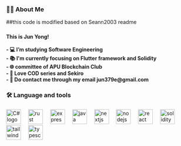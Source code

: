<h3 align="left">👩‍💻  About Me</h3>
##this code is modified based on Seann2003 readme

###

<h4 align="left">This is Jun Yong!<br><br>- 💻 I’m studying Software Engineering<br>- 📚 I'm currently focusing on Flutter framework and Solidity<br>- 🌐 committee of APU Blockchain Club<br>- 🧗 Love COD series and Sekiro<br>- 📩 Do contact me through my email jun379e@gmail.com</h4>

###

<h3 align="left">🛠 Language and tools</h3>

###

<div align="left">
  <img src="https://en.wikipedia.org/wiki/C_Sharp_(programming_language)#/media/File:C_Sharp_Logo_2023.svg" height="40" alt="C# logo"  />
  <img width="12" />
  <img src="https://cdn.jsdelivr.net/gh/devicons/devicon/icons/rust/rust-original.svg" height="40" alt="rust logo"  />
  <img width="12" />
  <img src="https://cdn.jsdelivr.net/gh/devicons/devicon/icons/express/express-original.svg" height="40" alt="express logo"  />
  <img width="12" />
  <img src="https://cdn.jsdelivr.net/gh/devicons/devicon/icons/java/java-original.svg" height="40" alt="java logo"  />
  <img width="12" />
  <img src="https://cdn.jsdelivr.net/gh/devicons/devicon/icons/nextjs/nextjs-original.svg" height="40" alt="nextjs logo"  />
  <img width="12" />
  <img src="https://cdn.jsdelivr.net/gh/devicons/devicon/icons/nodejs/nodejs-original.svg" height="40" alt="nodejs logo"  />
  <img width="12" />
  <img src="https://cdn.jsdelivr.net/gh/devicons/devicon/icons/react/react-original.svg" height="40" alt="react logo"  />
  <img width="12" />
  <img src="https://cdn.jsdelivr.net/gh/devicons/devicon/icons/solidity/solidity-original.svg" height="40" alt="solidity logo"  />
  <img width="12" />
  <img src="https://cdn.jsdelivr.net/gh/devicons/devicon/icons/tailwindcss/tailwindcss-original-wordmark.svg" height="40" alt="tailwindcss logo"  />
  <img width="12" />
  <img src="https://cdn.jsdelivr.net/gh/devicons/devicon/icons/typescript/typescript-original.svg" height="40" alt="typescript logo"  />
</div>


